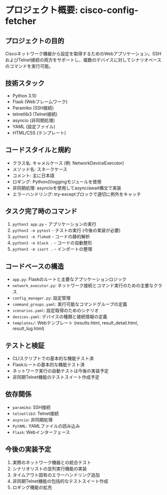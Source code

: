 
# プロジェクト概要: cisco-config-fetcher

## プロジェクトの目的
Ciscoネットワーク機器から設定を取得するためのWebアプリケーション。SSHおよびTelnet接続の両方をサポートし、複数のデバイスに対してシナリオベースのコマンドを実行可能。

## 技術スタック
- Python 3.10
- Flask (Webフレームワーク)
- Paramiko (SSH接続)
- telnetlib3 (Telnet接続)
- asyncio (非同期処理)
- YAML (設定ファイル)
- HTML/CSS (テンプレート)

## コードスタイルと規約
- クラス名: キャメルケース (例: NetworkDeviceExecutor)
- メソッド名: スネークケース
- コメント: 主に日本語
- ロギング: Pythonのloggingモジュールを使用
- 非同期処理: asyncioを使用してasync/await構文で実装
- エラーハンドリング: try-exceptブロックで適切に例外をキャッチ

## タスク完了時のコマンド
1. `python3 app.py` - アプリケーションの実行
2. `python3 -m pytest` - テストの実行 (今後の実装が必要)
3. `python3 -m flake8` - コードの静的解析
4. `python3 -m black .` - コードの自動整形
5. `python3 -m isort .` - インポートの整理

## コードベースの構造
- `app.py`: Flaskのルートと主要なアプリケーションロジック
- `network_executor.py`: ネットワーク接続とコマンド実行のための主要なクラス
- `config_manager.py`: 設定管理
- `command_groups.yaml`: 実行可能なコマンドグループの定義
- `scenarios.yaml`: 設定取得のためのシナリオ
- `devices.yaml`: デバイスの種類と接続情報の定義
- `templates/`: Webテンプレート (results.html, result_detail.html, result_log.html)

## テストと検証
- CLIスクリプトでの基本的な機能テスト済
- Flaskルートの基本的な機能テスト済
- ネットワーク実行の自動テストは今後の実装予定
- 非同期Telnet機能のテストスイート作成予定

## 依存関係
- `paramiko`: SSH接続
- `telnetlib3`: Telnet接続
- `asyncio`: 非同期処理
- `PyYAML`: YAMLファイルの読み込み
- `Flask`: Webインターフェース

## 今後の実装予定
1. 実際のネットワーク機器との統合テスト
2. シナリオリストの並列実行機能の実装
3. タイムアウト固有のエラーハンドリング追加
4. 非同期Telnet機能の包括的なテストスイート作成
5. ロギング機能の拡充
